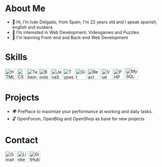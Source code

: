# About Me
* 👋 Hi, I’m Iván Delgado, from Spain, I'm 22 years old and I speak spanish, english and euskera
* 👀 I’m interested in Web Development, Videogames and Puzzles
* 🧠 I'm learning Front-end and Back-end Web Development

# Skills

<p align="left">
<a href="https://developer.mozilla.org/en-US/docs/Glossary/HTML5" target="_blank" rel="noreferrer"><img src="https://upload.wikimedia.org/wikipedia/commons/thumb/6/61/HTML5_logo_and_wordmark.svg/2048px-HTML5_logo_and_wordmark.svg.png" width="36" height="36" alt="HTML5 icon that redirects to Mozilla documentation" /></a>
<a href="https://www.w3.org/TR/CSS/#css" target="_blank" rel="noreferrer"><img src="https://upload.wikimedia.org/wikipedia/commons/thumb/d/d5/CSS3_logo_and_wordmark.svg/1200px-CSS3_logo_and_wordmark.svg.png" width="28" height="36" alt="CSS3 icon that redirects to W3Schools web page" /></a>
<a href="https://tailwindcss.com/" target="_blank" rel="noreferrer"><img src="https://raw.githubusercontent.com/danielcranney/readme-generator/main/public/icons/skills/tailwindcss-colored.svg" width="36" height="36" alt="TailwindCSS icon that redirect to official documentation" /></a>
<a href="https://getbootstrap.com" target="_blank" rel="noreferrer"><img src="https://cdn-icons-png.flaticon.com/512/5968/5968672.png" width="36" height="36" alt="Bootstrap icon that redirects to official documentation" /></a>
<a href="https://developer.mozilla.org/en-US/docs/Web/JavaScript" target="_blank" rel="noreferrer"><img src="https://upload.wikimedia.org/wikipedia/commons/thumb/9/99/Unofficial_JavaScript_logo_2.svg/2048px-Unofficial_JavaScript_logo_2.svg.png" width="36" height="36" alt="JavaScript icon that redirects to Mozilla documentation" /></a>
<a href="https://www.typescriptlang.org/" target="_blank" rel="noreferrer"><img src="https://upload.wikimedia.org/wikipedia/commons/thumb/4/4c/Typescript_logo_2020.svg/1200px-Typescript_logo_2020.svg.png" width="36" height="36" alt="Typescript icon that redirects to official documentation" /></a>
<a href="https://git-scm.com/" target="_blank" rel="noreferrer"><img src="https://cdn.freebiesupply.com/logos/large/2x/git-icon-logo-png-transparent.png" width="36" height="36" alt="Git icon that redirects to official web site" /></a>
<a href="https://react.dev" target="_blank" rel="noreferrer"><img src="https://upload.wikimedia.org/wikipedia/commons/thumb/a/a7/React-icon.svg/2300px-React-icon.svg.png" width="42" height="36" alt="React icon that redirects to official documentation" /></a>
<a href="https://vuejs.org/" target="_blank" rel="noreferrer"><img src="https://upload.wikimedia.org/wikipedia/commons/thumb/9/95/Vue.js_Logo_2.svg/2367px-Vue.js_Logo_2.svg.png" width="36" height="36" alt="Vue icon that redirects to official documentation" /></a>
<a href="https://www.php.net" target="_blank" rel="noreferrer"><img src="https://creazilla-store.fra1.digitaloceanspaces.com/icons/3259795/php-icon-md.png" width="36" height="36" alt="PHP icon that redirects to official documentation" /></a>
<a href="https://dev.mysql.com/doc/" target="_blank" rel="noreferrer"><img src="https://download.logo.wine/logo/MySQL/MySQL-Logo.wine.png" width="42" height="38" alt="MySQL icon that redirects to official documentation" /></a>
</p>

# Projects
* 🌍 PrePlace to maximize your performance at working and daily tasks.
* 🔓 OpenForum, OpenBlog and OpenShop as base for new projects

# Contact
<p align="left">
<a href="mailto:ivandelter@outlook.com"><img src="https://cdn.icon-icons.com/icons2/1826/PNG/512/4202011emailgmaillogomailsocialsocialmedia-115677_115624.png" alt="Gmail icon that opens your default e-mail application" width="36" height="36"></a>
<a href="https://es.linkedin.com/in/iv%C3%A1n-delgado-terroso-438b58217"><img src="https://cdn-icons-png.flaticon.com/512/174/174857.png" alt="Linkedin icon that redirects to profile" width="36" height="36"></a>
<a href="https://github.com/iDelTer/"><img src="https://cdn-icons-png.flaticon.com/512/25/25231.png" alt="GitHub icon that redirects to profile" width="36" height="36"></a>
</p>

<!---
idelter/idelter is a ✨ special ✨ repository because its `README.md` (this file) appears on your GitHub profile.
You can click the Preview link to take a look at your changes.
--->
